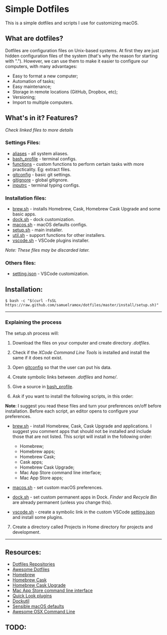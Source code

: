 
# Simple Dotfiles

This is a simple dotfiles and scripts I use for customizing macOS.


## What are dotfiles?

Dotfiles are configuration files on Unix-based systems. At first they are just hidden configuration files of the system (that's why the reason for starting with "."). However, we can use them to make it easier to configure our computers, with many advantages:

* Easy to format a new computer;
* Automation of tasks;
* Easy maintenance;
* Storage in remote locations (GitHub, Dropbox, etc);
* Versioning;
* Import to multiple computers.


## What's in it? Features?
_Check linked files to more details_

### Settings Files:

* [aliases](.aliases) - all system aliases.
* [bash_profile](.bash_profile) - terminal configs.
* [functions](.functions) - custom functions to perform certain tasks with more practicality. Eg: extract files.
* [gitconfig](.gitconfig) - basic git settings.
* [gitignore](.gitconfig) - global gitignore.
* [inputrc](.inpurc) - terminal typing configs.

### Installation files:

* [brew.sh](install/brew.sh) - installs Homebrew, Cask, Homebrew Cask Upgrade and some basic apps.
* [dock.sh](install/dock.sh) - dock customization.
* [macos.sh](install/macos.sh) - macOS defaults configs.
* [setup.sh](install/setup.sh) - main installer.
* [util.sh](install/util.sh) - support functions for other installers.
* [vscode.sh](install/vscode.sh) - VSCode plugins installer.

_Note: These files may be discarded later._

### Others files:

* [setting.json](vscode/setting.json) - VSCode customization.


## Installation:

```
$ bash -c "$(curl -fsSL https://raw.github.com/samuelramox/dotfiles/master/install/setup.sh)"
```

---

### Explaining the process

The setup.sh process will:
1. Download the files on your computer and create directory _.dotfiles_.

2. Check if the _XCode Command Line Tools_ is installed and install the same if it does not exist.

3. Open [gitconfig](.gitconfig) so that the user can put his data.

4. Create symbolic links between _.dotfiles_ and _home/_.

5. Give a source in [bash_profile](.bash_profile).

6. Ask if you want to install the following scripts, in this order:

**Note**: I suggest you read these files and turn your preferences on/off before installation.
Before each script, an editor opens to configure your preferences.

- [brew.sh](install/brew.sh) - install Homebrew, Cask, Cask Upgrade and applications.
I suggest you comment apps that should not be installed and include those that are not listed. This script will install in the following order:

    - Homebrew;
    - Homebrew apps;
    - Homebrew Cask;
    - Cask apps;
    - Homebrew Cask Upgrade;
    - Mac App Store command line interface;
    - Mac App Store apps;

- [macos.sh](install/macos.sh) - set custom macOS preferences.
- [dock.sh](install/dock.sh) - set custom permanent apps in Dock. _Finder_ and _Recycle Bin_ are already permanent (unless you change this).
- [vscode.sh](install/vscode.sh) - create a symbolic link in the custom VSCode [setting.json](vscode/setting.json) and install some plugins.

7. Create a directory called Projects in Home directory for projects and development.

---


## Resources:

* [Dotfiles Repositories](https://dotfiles.github.io/)
* [Awesome Dotfiles](https://github.com/webpro/awesome-dotfiles)
* [Homebrew](https://brew.sh/)
* [Homebrew Cask](https://caskroom.github.io/)
* [Homebrew Cask Upgrade](https://github.com/buo/homebrew-cask-upgrade)
* [Mac App Store command line interface](https://github.com/mas-cli/mas)
* [Quick Look plugins](https://github.com/sindresorhus/quick-look-plugins)
* [Dockutil](https://github.com/kcrawford/dockutil)
* [Sensible macOS defaults](https://github.com/mathiasbynens/dotfiles/blob/master/.macos)
* [Awesome OSX Command Line](https://github.com/herrbischoff/awesome-osx-command-line)


## TODO:




